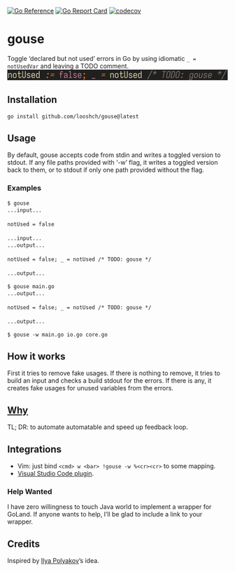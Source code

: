 [![Go Reference](https://pkg.go.dev/badge/github.com/looshch/gouse.svg)](https://pkg.go.dev/github.com/looshch/gouse)
[![Go Report Card](https://goreportcard.com/badge/github.com/looshch/gouse)](https://goreportcard.com/report/github.com/looshch/gouse)
[![codecov](https://codecov.io/gh/looshch/gouse/branch/master/graph/badge.svg?token=7SDOQ68E2E)](https://codecov.io/gh/looshch/gouse)

# gouse
Toggle ‘declared but not used’ errors in Go by using idiomatic `_ = notUsedVar`
and leaving a TODO comment. ![a demo gif](demo.gif)

## Installation
```
go install github.com/looshch/gouse@latest
```

## Usage
By default, gouse accepts code from stdin and writes a toggled version to
stdout. If any file paths provided with ‘-w’ flag, it writes a toggled version
back to them, or to stdout if only one path provided without the flag.

### Examples
```
$ gouse
...input...

notUsed = false

...input...
...output...

notUsed = false; _ = notUsed /* TODO: gouse */

...output...
```
```
$ gouse main.go
...output...

notUsed = false; _ = notUsed /* TODO: gouse */

...output...
```
```
$ gouse -w main.go io.go core.go
```

## How it works
First it tries to remove fake usages. If there is nothing to remove, it tries
to build an input and checks a build stdout for the errors. If there is any,
it creates fake usages for unused variables from the errors.

## [Why](https://loosh.ch/blog/gouse)
TL; DR: to automate automatable and speed up feedback loop.

## Integrations
* Vim: just bind `<cmd> w <bar> !gouse -w %<cr><cr>` to some mapping.
* [Visual Studio Code plugin](https://github.com/looshch/gouse-vsc).
### Help Wanted
I have zero willingness to touch Java world to implement a wrapper for GoLand.
If anyone wants to help, I’ll be glad to include a link to your wrapper.

## Credits
Inspired by [Ilya Polyakov](https://github.com/PolyakovIlya)’s idea.
